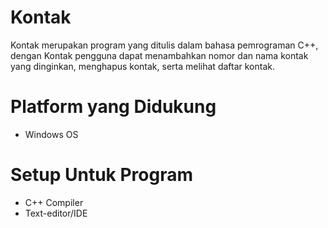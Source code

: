 # Kontak
Kontak merupakan program yang ditulis dalam bahasa pemrograman C++,
dengan Kontak pengguna dapat menambahkan nomor dan nama kontak yang dinginkan,
menghapus kontak, serta melihat daftar kontak.

# Platform yang Didukung
- Windows OS

# Setup Untuk Program
- C++ Compiler
- Text-editor/IDE

